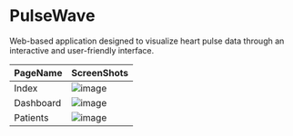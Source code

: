 # PulseWave
Web-based application designed to visualize heart pulse data through an interactive and user-friendly interface. 

PageName | ScreenShots
--- | ---
Index | ![image](https://github.com/user-attachments/assets/8258824c-18a9-4df9-a711-39f35a6ae98b)
Dashboard | ![image](https://github.com/user-attachments/assets/2314582a-97d7-4e6c-b1cc-248f761c2e4d)
Patients | ![image](https://github.com/user-attachments/assets/10c1a846-63e2-4cf5-b51a-6226b4b7cedd)
